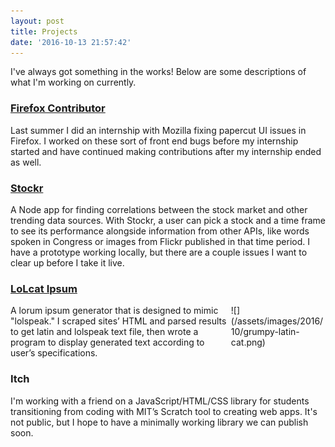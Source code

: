 ```yaml
---
layout: post
title: Projects
date: '2016-10-13 21:57:42'
---
```


I've always got something in the works! Below are some descriptions of what I'm working on currently. 

### [Firefox Contributor](https://bugzilla.mozilla.org/user_profile?user_id=567154)

Last summer I did an internship with Mozilla fixing papercut UI issues in Firefox. I worked on these sort of front end bugs before my internship started and have continued making contributions after my internship ended as well.

### [Stockr](https://github.com/ktbee/stockr)
A Node app for finding correlations between the stock market and other trending data sources. With Stockr, a user can pick a stock and a time frame to see its performance alongside information from other APIs, like words spoken in Congress or images from Flickr published in that time period. I have a prototype working locally, but there are a couple issues I want to clear up before I take it live.

### [LoLcat Ipsum](https://github.com/ktbee/lolcat-ipsum)

<div style="display:inline-block; float:right; max-width: 30%" markdown="1">
![](/assets/images/2016/10/grumpy-latin-cat.png)
</div>

A lorum ipsum generator that is designed to mimic "lolspeak." I scraped sites’ HTML and parsed results to get latin and lolspeak text file, then wrote a program to display generated text according to user’s specifications. 

### Itch

I'm working with a friend on a JavaScript/HTML/CSS library for students transitioning from coding with MIT’s Scratch tool to creating web apps. It's not public, but I hope to have a minimally working library we can publish soon.

